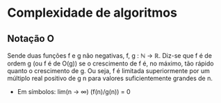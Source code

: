 # Complexidade de algoritmos

## Notação O

Sende duas funções f e g não negativas, f, g : ℕ → ℝ. Diz-se que f é de ordem g (ou f é de O(g)) se o crescimento de f é, no máximo, tão rápido quanto o crescimento de g. Ou seja, f é limitada superiormente por um múltiplo real positivo de g n para valores suficientemente grandes de n.

- Em símbolos: lim(n → ∞) (f(n)/g(n)) = 0
